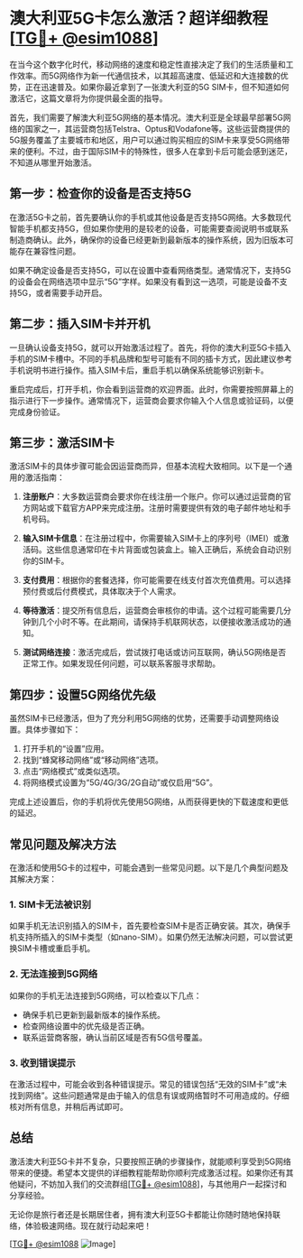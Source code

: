 # 澳大利亚5G卡怎么激活？超详细教程[[TG💪+ @esim1088](https://t.me/s/esim1088)]

在当今这个数字化时代，移动网络的速度和稳定性直接决定了我们的生活质量和工作效率。而5G网络作为新一代通信技术，以其超高速度、低延迟和大连接数的优势，正在迅速普及。如果你最近拿到了一张澳大利亚的5G SIM卡，但不知道如何激活它，这篇文章将为你提供最全面的指导。

首先，我们需要了解澳大利亚5G网络的基本情况。澳大利亚是全球最早部署5G网络的国家之一，其运营商包括Telstra、Optus和Vodafone等。这些运营商提供的5G服务覆盖了主要城市和地区，用户可以通过购买相应的SIM卡来享受5G网络带来的便利。不过，由于国际SIM卡的特殊性，很多人在拿到卡后可能会感到迷茫，不知道从哪里开始激活。

## 第一步：检查你的设备是否支持5G

在激活5G卡之前，首先要确认你的手机或其他设备是否支持5G网络。大多数现代智能手机都支持5G，但如果你使用的是较老的设备，可能需要查阅说明书或联系制造商确认。此外，确保你的设备已经更新到最新版本的操作系统，因为旧版本可能存在兼容性问题。

如果不确定设备是否支持5G，可以在设置中查看网络类型。通常情况下，支持5G的设备会在网络选项中显示“5G”字样。如果没有看到这一选项，可能是设备不支持5G，或者需要手动开启。

## 第二步：插入SIM卡并开机

一旦确认设备支持5G，就可以开始激活过程了。首先，将你的澳大利亚5G卡插入手机的SIM卡槽中。不同的手机品牌和型号可能有不同的插卡方式，因此建议参考手机说明书进行操作。插入SIM卡后，重启手机以确保系统能够识别新卡。

重启完成后，打开手机，你会看到运营商的欢迎界面。此时，你需要按照屏幕上的指示进行下一步操作。通常情况下，运营商会要求你输入个人信息或验证码，以便完成身份验证。

## 第三步：激活SIM卡

激活SIM卡的具体步骤可能会因运营商而异，但基本流程大致相同。以下是一个通用的激活指南：

1. **注册账户**：大多数运营商会要求你在线注册一个账户。你可以通过运营商的官方网站或下载官方APP来完成注册。注册时需要提供有效的电子邮件地址和手机号码。

2. **输入SIM卡信息**：在注册过程中，你需要输入SIM卡上的序列号（IMEI）或激活码。这些信息通常印在卡片背面或包装盒上。输入正确后，系统会自动识别你的SIM卡。

3. **支付费用**：根据你的套餐选择，你可能需要在线支付首次充值费用。可以选择预付费或后付费模式，具体取决于个人需求。

4. **等待激活**：提交所有信息后，运营商会审核你的申请。这个过程可能需要几分钟到几个小时不等。在此期间，请保持手机联网状态，以便接收激活成功的通知。

5. **测试网络连接**：激活完成后，尝试拨打电话或访问互联网，确认5G网络是否正常工作。如果发现任何问题，可以联系客服寻求帮助。

## 第四步：设置5G网络优先级

虽然SIM卡已经激活，但为了充分利用5G网络的优势，还需要手动调整网络设置。具体步骤如下：

1. 打开手机的“设置”应用。
2. 找到“蜂窝移动网络”或“移动网络”选项。
3. 点击“网络模式”或类似选项。
4. 将网络模式设置为“5G/4G/3G/2G自动”或仅启用“5G”。

完成上述设置后，你的手机将优先使用5G网络，从而获得更快的下载速度和更低的延迟。

## 常见问题及解决方法

在激活和使用5G卡的过程中，可能会遇到一些常见问题。以下是几个典型问题及其解决方案：

### 1. SIM卡无法被识别

如果手机无法识别插入的SIM卡，首先要检查SIM卡是否正确安装。其次，确保手机支持所插入的SIM卡类型（如nano-SIM）。如果仍然无法解决问题，可以尝试更换SIM卡槽或重启手机。

### 2. 无法连接到5G网络

如果你的手机无法连接到5G网络，可以检查以下几点：
- 确保手机已更新到最新版本的操作系统。
- 检查网络设置中的优先级是否正确。
- 联系运营商客服，确认当前区域是否有5G信号覆盖。

### 3. 收到错误提示

在激活过程中，可能会收到各种错误提示。常见的错误包括“无效的SIM卡”或“未找到网络”。这些问题通常是由于输入的信息有误或网络暂时不可用造成的。仔细核对所有信息，并稍后再试即可。

## 总结

激活澳大利亚5G卡并不复杂，只要按照正确的步骤操作，就能顺利享受到5G网络带来的便捷。希望本文提供的详细教程能帮助你顺利完成激活过程。如果你还有其他疑问，不妨加入我们的交流群组[[TG💪+ @esim1088](https://t.me/s/esim1088)]，与其他用户一起探讨和分享经验。

无论你是旅行者还是长期居住者，拥有澳大利亚5G卡都能让你随时随地保持联络，体验极速网络。现在就行动起来吧！

[[TG💪+ @esim1088](https://t.me/s/esim1088) ![Image](https://i.postimg.cc/4NQfJmqS/Snipaste-2025-05-13-00-14-12.png)]